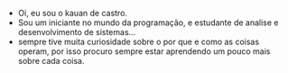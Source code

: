  - Oi, eu sou o kauan de castro.
 - Sou um iniciante no mundo da programação, e estudante de analise e desenvolvimento de sistemas...
 - sempre tive muita curiosidade sobre o por que e como as coisas operam, por isso procuro sempre estar aprendendo um pouco mais sobre cada coisa.



<!---
Kauandecastrosantos/Kauandecastrosantos is a ✨ special ✨ repository because its `README.md` (this file) appears on your GitHub profile.
You can click the Preview link to take a look at your changes.
--->
